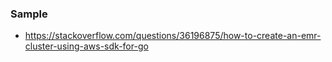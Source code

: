 

### Sample
- https://stackoverflow.com/questions/36196875/how-to-create-an-emr-cluster-using-aws-sdk-for-go
